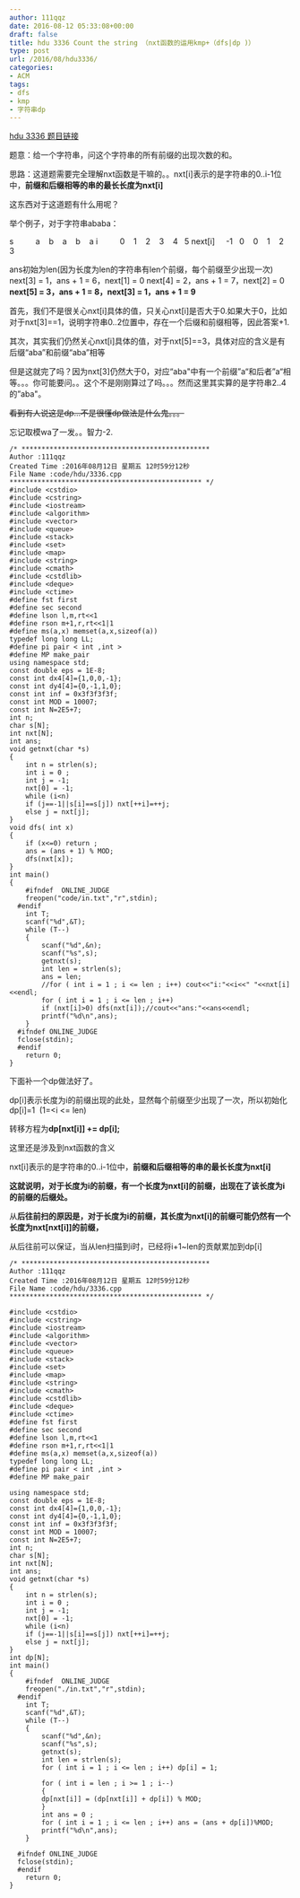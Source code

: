 ```yaml
---
author: 111qqz
date: 2016-08-12 05:33:08+00:00
draft: false
title: hdu 3336 Count the string （nxt函数的运用kmp+（dfs|dp )）
type: post
url: /2016/08/hdu3336/
categories:
- ACM
tags:
- dfs
- kmp
- 字符串dp
---
```


[hdu 3336 题目链接](http://acm.hdu.edu.cn/showproblem.php?pid=3336)

题意：给一个字符串，问这个字符串的所有前缀的出现次数的和。

思路：这道题需要完全理解nxt函数是干嘛的。。nxt[i]表示的是字符串的0..i-1位中，**前缀和后缀相等的串的最长长度为nxt[i]**

这东西对于这道题有什么用呢？

举个例子，对于字符串ababa：

s          a    b    a    b    a
i          0    1    2    3    4   5
next[i]     -1   0    0    1    2   3

ans初始为len(因为长度为len的字符串有len个前缀，每个前缀至少出现一次)
next[3] = 1，ans + 1 = 6，next[1] = 0
next[4] = 2，ans + 1 = 7，next[2] = 0
**next[5] = 3，ans + 1 = 8，next[3] = 1，ans + 1 = 9**



首先，我们不是很关心nxt[i]具体的值，只关心nxt[i]是否大于0.如果大于0，比如对于nxt[3]==1，说明字符串0..2位置中，存在一个后缀和前缀相等，因此答案+1.

其次，其实我们仍然关心nxt[i]具体的值，对于nxt[5]==3，具体对应的含义是有后缀“aba”和前缀“aba”相等

但是这就完了吗？因为nxt[3]仍然大于0，对应“aba"中有一个前缀”a“和后者”a“相等。。。你可能要问。。这个不是刚刚算过了吗。。。然而这里其实算的是字符串2..4的”aba"。

<del>看到有人说这是dp...不是很懂dp做法是什么鬼。。。</del>

忘记取模wa了一发。。智力-2.




    
    /* ***********************************************
    Author :111qqz
    Created Time :2016年08月12日 星期五 12时59分12秒
    File Name :code/hdu/3336.cpp
    ************************************************ */
    #include <cstdio>
    #include <cstring>
    #include <iostream>
    #include <algorithm>
    #include <vector>
    #include <queue>
    #include <stack>
    #include <set>
    #include <map>
    #include <string>
    #include <cmath>
    #include <cstdlib>
    #include <deque>
    #include <ctime>
    #define fst first
    #define sec second
    #define lson l,m,rt<<1
    #define rson m+1,r,rt<<1|1
    #define ms(a,x) memset(a,x,sizeof(a))
    typedef long long LL;
    #define pi pair < int ,int >
    #define MP make_pair
    using namespace std;
    const double eps = 1E-8;
    const int dx4[4]={1,0,0,-1};
    const int dy4[4]={0,-1,1,0};
    const int inf = 0x3f3f3f3f;
    const int MOD = 10007;
    const int N=2E5+7;
    int n;
    char s[N];
    int nxt[N];
    int ans;
    void getnxt(char *s)
    {
        int n = strlen(s);
        int i = 0 ;
        int j = -1;
        nxt[0] = -1;
        while (i<n)
        if (j==-1||s[i]==s[j]) nxt[++i]=++j;
        else j = nxt[j];
    }
    void dfs( int x)
    {
        if (x<=0) return ;
        ans = (ans + 1) % MOD;
        dfs(nxt[x]);
    }
    int main()
    {
        #ifndef  ONLINE_JUDGE 
        freopen("code/in.txt","r",stdin);
      #endif
        int T;
        scanf("%d",&T);
        while (T--)
        {
            scanf("%d",&n);
            scanf("%s",s);
            getnxt(s);
            int len = strlen(s);
            ans = len;
            //for ( int i = 1 ; i <= len ; i++) cout<<"i:"<<i<<" "<<nxt[i]<<endl;
            for ( int i = 1 ; i <= len ; i++)
            if (nxt[i]>0) dfs(nxt[i]);//cout<<"ans:"<<ans<<endl;
            printf("%d\n",ans);
        }
      #ifndef ONLINE_JUDGE  
      fclose(stdin);
      #endif
        return 0;
    }
    





下面补一个dp做法好了。

dp[i]表示长度为i的前缀出现的此处，显然每个前缀至少出现了一次，所以初始化dp[i]=1  (1=<i <= len)

转移方程为**dp[nxt[i]] += dp[i];**

这里还是涉及到nxt函数的含义

nxt[i]表示的是字符串的0..i-1位中，**前缀和后缀相等的串的最长长度为nxt[i]**

**这就说明，对于长度为i的前缀，有一个长度为nxt[i]的前缀，出现在了该长度为i的前缀的后缀处。**

从**后往前扫的原因是，对于长度为i的前缀，其长度为nxt[i]的前缀可能仍然有一个长度为nxt[nxt[i]]的前缀，**

从后往前可以保证，当从len扫描到i时，已经将i+1~len的贡献累加到dp[i]


    
    /* ***********************************************
    Author :111qqz
    Created Time :2016年08月12日 星期五 12时59分12秒
    File Name :code/hdu/3336.cpp
    ************************************************ */
    
    #include <cstdio>
    #include <cstring>
    #include <iostream>
    #include <algorithm>
    #include <vector>
    #include <queue>
    #include <stack>
    #include <set>
    #include <map>
    #include <string>
    #include <cmath>
    #include <cstdlib>
    #include <deque>
    #include <ctime>
    #define fst first
    #define sec second
    #define lson l,m,rt<<1
    #define rson m+1,r,rt<<1|1
    #define ms(a,x) memset(a,x,sizeof(a))
    typedef long long LL;
    #define pi pair < int ,int >
    #define MP make_pair
    
    using namespace std;
    const double eps = 1E-8;
    const int dx4[4]={1,0,0,-1};
    const int dy4[4]={0,-1,1,0};
    const int inf = 0x3f3f3f3f;
    const int MOD = 10007;
    const int N=2E5+7;
    int n;
    char s[N];
    int nxt[N];
    int ans;
    void getnxt(char *s)
    {
        int n = strlen(s);
        int i = 0 ;
        int j = -1;
        nxt[0] = -1;
        while (i<n)
        if (j==-1||s[i]==s[j]) nxt[++i]=++j;
        else j = nxt[j];
    }
    int dp[N];
    int main()
    {
        #ifndef  ONLINE_JUDGE 
        freopen("./in.txt","r",stdin);
      #endif
        int T;
        scanf("%d",&T);
        while (T--)
        {
            scanf("%d",&n);
            scanf("%s",s);
            getnxt(s);
            int len = strlen(s);
            for ( int i = 1 ; i <= len ; i++) dp[i] = 1;
    
            for ( int i = len ; i >= 1 ; i--)
            {
            dp[nxt[i]] = (dp[nxt[i]] + dp[i]) % MOD;
            }
            int ans = 0 ;
            for ( int i = 1 ; i <= len ; i++) ans = (ans + dp[i])%MOD;
            printf("%d\n",ans);
        }
    
      #ifndef ONLINE_JUDGE  
      fclose(stdin);
      #endif
        return 0;
    }
    








